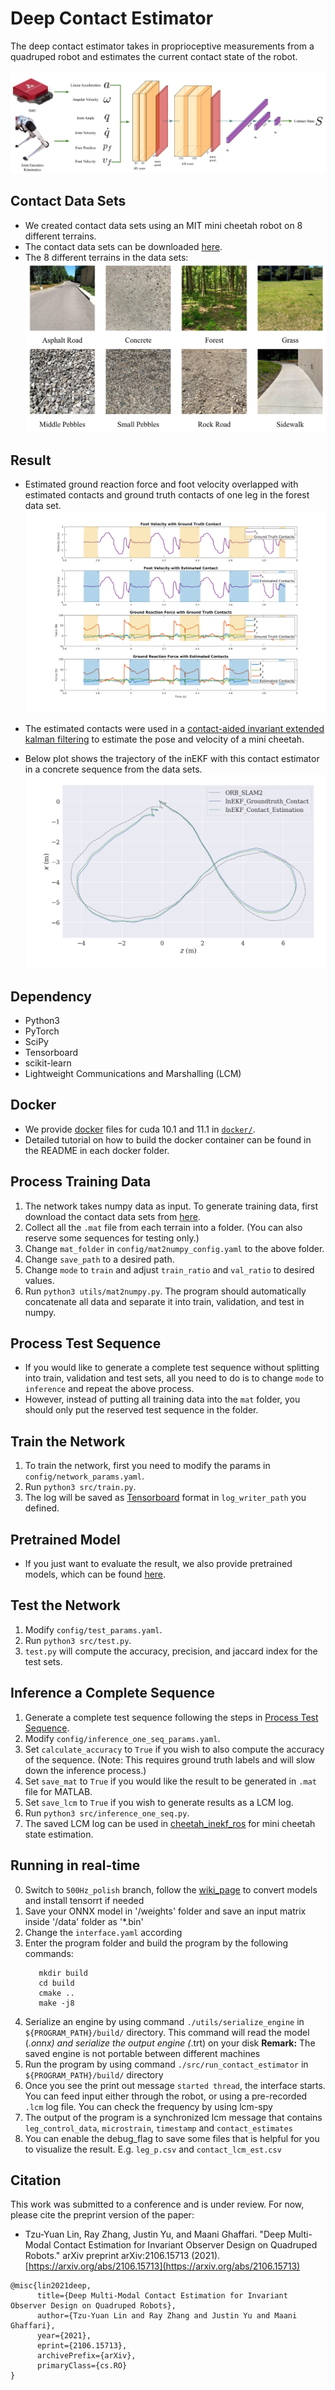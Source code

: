 Deep Contact Estimator <a name="TOP"></a>
===================
The deep contact estimator takes in proprioceptive measurements from a quadruped robot and estimates the current contact state of the robot.

![network_struc](figures/network_structure.png?raw=true "Title")

## Contact Data Sets
* We created contact data sets using an MIT mini cheetah robot on 8 different terrains.
* The contact data sets can be downloaded [here](https://drive.google.com/drive/folders/1-6Su1HfE2KC1vMg4nkzsFy0X-OSzNMCS?usp=sharing).
* The 8 different terrains in the data sets:
![Terrain Types](figures/ground_type_image.png?raw=true "Title")

## Result
* Estimated ground reaction force and foot velocity overlapped with estimated contacts and ground truth contacts of one leg in the forest data set.
![contact_results](figures/Velocity_GRF_plot.png?raw=true "Title")

* The estimated contacts were used in a [contact-aided invariant extended kalman filtering](https://journals.sagepub.com/doi/full/10.1177/0278364919894385) to estimate the pose and velocity of a mini cheetah.
* Below plot shows the trajectory of the inEKF with this contact estimator in a concrete sequence from the data sets.
![inekf_lab](figures/inekf_05_lab_trajectory.png?raw=true "Title")

## Dependency
* Python3
* PyTorch
* SciPy
* Tensorboard
* scikit-learn
* Lightweight Communications and Marshalling (LCM)

## Docker
* We provide [docker](https://docs.docker.com/get-started/) files for cuda 10.1 and 11.1 in [`docker/`](https://github.com/UMich-CURLY/deep-contact-estimator/tree/master/docker).
* Detailed tutorial on how to build the docker container can be found in the README in each docker folder.

## Process Training Data
1. The network takes numpy data as input. To generate training data, first download the contact data sets from [here](https://drive.google.com/drive/folders/1-6Su1HfE2KC1vMg4nkzsFy0X-OSzNMCS?usp=sharing).
2. Collect all the `.mat` file from each terrain into a folder. (You can also reserve some sequences for testing only.)
3. Change `mat_folder` in `config/mat2numpy_config.yaml` to the above folder.
4. Change `save_path` to a desired path.
5. Change `mode` to `train` and adjust `train_ratio` and `val_ratio` to desired values.
6. Run `python3 utils/mat2numpy.py`. The program should automatically concatenate all data and separate it into train, validation, and test in numpy.

## Process Test Sequence
* If you would like to generate a complete test sequence without splitting into train, validation and test sets, all you need to do is to change `mode` to `inference` and repeat the above process. 
* However, instead of putting all training data into the `mat` folder, you should only put the reserved test sequence in the folder.

## Train the Network
1. To train the network, first you need to modify the params in `config/network_params.yaml`.
2. Run `python3 src/train.py`.
3. The log will be saved as [Tensorboard](https://pytorch.org/docs/stable/tensorboard.html) format in `log_writer_path` you defined.

## Pretrained Model
* If you just want to evaluate the result, we also provide pretrained models, which can be found [here](https://drive.google.com/drive/folders/1JGw1BZRxDjMim04J-BR-NzckcrHKS7hK?usp=sharing).

## Test the Network
1. Modify `config/test_params.yaml`.
2. Run `python3 src/test.py`.
3. `test.py` will compute the accuracy, precision, and jaccard index for the test sets.

## Inference a Complete Sequence
1. Generate a complete test sequence following the steps in [Process Test Sequence](#process-test-sequence).
2. Modify `config/inference_one_seq_params.yaml`.
3. Set `calculate_accuracy` to `True` if you wish to also compute the accuracy of the sequence. (Note: This requires ground truth labels and will slow down the inference process.)
4. Set `save_mat` to `True` if you would like the result to be generated in `.mat` file for MATLAB.
5. Set `save_lcm` to `True` if you wish to generate results as a LCM log.
6. Run `python3 src/inference_one_seq.py`.
7. The saved LCM log can be used in [cheetah_inekf_ros](https://github.com/UMich-CURLY/cheetah_inekf_ros) for mini cheetah state estimation.

## Running in real-time
0. Switch to `500Hz_polish` branch, follow the [wiki_page](https://github.com/UMich-CURLY/deep-contact-estimator/wiki/Home/) to convert models and install tensorrt if needed
1. Save your ONNX model in '/weights' folder and save an input matrix inside '/data' folder as '*.bin'
2. Change the `interface.yaml` according
3. Enter the program folder and build the program by the following commands:
   ```
      mkdir build
      cd build
      cmake ..
      make -j8
   ```
4. Serialize an engine by using command `./utils/serialize_engine` in `${PROGRAM_PATH}/build/` directory. This command will read the model (*.onnx) and serialize the output engine (*.trt) on your disk
   **Remark:** The saved engine is not portable between different machines
5. Run the program by using command `./src/run_contact_estimator` in `${PROGRAM_PATH}/build/` directory
6. Once you see the print out message `started thread`, the interface starts. You can feed input either through the robot, or using a pre-recorded `.lcm` log file. You can check the frequency by using lcm-spy
7. The output of the program is a synchronized lcm message that contains `leg_control_data`, `microstrain`, `timestamp` and `contact_estimates`
8. You can enable the debug_flag to save some files that is helpful for you to visualize the result. E.g. `leg_p.csv` and `contact_lcm_est.csv`


## Citation
This work was submitted to a conference and is under review. For now, please cite the preprint version of the paper:

* Tzu-Yuan Lin, Ray Zhang, Justin Yu, and Maani Ghaffari. "Deep Multi-Modal Contact Estimation for Invariant Observer Design on Quadruped Robots." arXiv preprint arXiv:2106.15713 (2021). [https://arxiv.org/abs/2106.15713](https://arxiv.org/abs/2106.15713)
```
@misc{lin2021deep,
      title={Deep Multi-Modal Contact Estimation for Invariant Observer Design on Quadruped Robots}, 
      author={Tzu-Yuan Lin and Ray Zhang and Justin Yu and Maani Ghaffari},
      year={2021},
      eprint={2106.15713},
      archivePrefix={arXiv},
      primaryClass={cs.RO}
}
```

